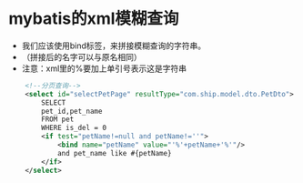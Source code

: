 # mybatis的xml模糊查询

* 我们应该使用bind标签，来拼接模糊查询的字符串。
* （拼接后的名字可以与原名相同）
* 注意：xml里的%要加上单引号表示这是字符串

```xml
    <!--分页查询-->
    <select id="selectPetPage" resultType="com.ship.model.dto.PetDto">
        SELECT
        pet_id,pet_name
        FROM pet
        WHERE is_del = 0
        <if test="petName!=null and petName!=''">
            <bind name="petName" value="'%'+petName+'%'"/>
            and pet_name like #{petName}
        </if>
    </select>
```